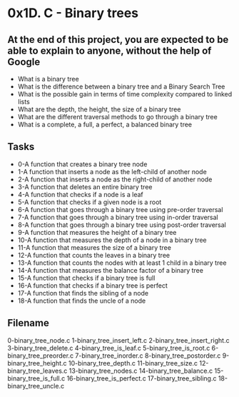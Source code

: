 # 0x1D. C - Binary trees

## At the end of this project, you are expected to be able to explain to anyone, without the help of Google

* What is a binary tree
* What is the difference between a binary tree and a Binary Search Tree
* What is the possible gain in terms of time complexity compared to linked lists
* What are the depth, the height, the size of a binary tree
* What are the different traversal methods to go through a binary tree
* What is a complete, a full, a perfect, a balanced binary tree

## Tasks

* 0-A function that creates a binary tree node
* 1-A function that inserts a node as the left-child of another node
* 2-A function that inserts a node as the right-child of another node
* 3-A function that deletes an entire binary tree
* 4-A function that checks if a node is a leaf
* 5-A function that checks if a given node is a root
* 6-A function that goes through a binary tree using pre-order traversal
* 7-A function that goes through a binary tree using in-order traversal
* 8-A function that goes through a binary tree using post-order traversal
* 9-A function that measures the height of a binary tree
* 10-A function that measures the depth of a node in a binary tree
* 11-A function that measures the size of a binary tree
* 12-A function that counts the leaves in a binary tree
* 13-A function that counts the nodes with at least 1 child in a binary tree
* 14-A function that measures the balance factor of a binary tree
* 15-A function that checks if a binary tree is full
* 16-A function that checks if a binary tree is perfect
* 17-A function that finds the sibling of a node
* 18-A function that finds the uncle of a node

## Filename

0-binary_tree_node.c
1-binary_tree_insert_left.c
2-binary_tree_insert_right.c
3-binary_tree_delete.c
4-binary_tree_is_leaf.c
5-binary_tree_is_root.c
6-binary_tree_preorder.c
7-binary_tree_inorder.c
8-binary_tree_postorder.c
9-binary_tree_height.c
10-binary_tree_depth.c
11-binary_tree_size.c
12-binary_tree_leaves.c
13-binary_tree_nodes.c
14-binary_tree_balance.c
15-binary_tree_is_full.c
16-binary_tree_is_perfect.c
17-binary_tree_sibling.c
18-binary_tree_uncle.c

